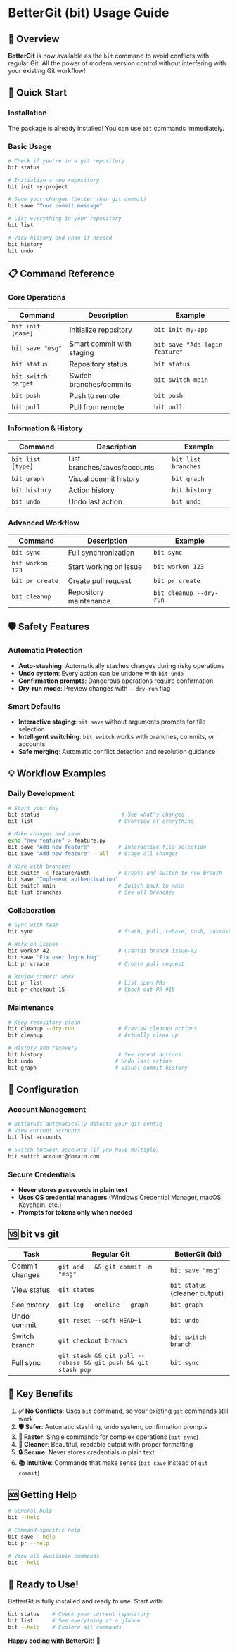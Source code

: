 # BetterGit (bit) Usage Guide

## 🎯 **Overview**

**BetterGit** is now available as the `bit` command to avoid conflicts with regular Git. All the power of modern version control without interfering with your existing Git workflow!

## 🚀 **Quick Start**

### **Installation**
The package is already installed! You can use `bit` commands immediately.

### **Basic Usage**
```bash
# Check if you're in a git repository
bit status

# Initialize a new repository
bit init my-project

# Save your changes (better than git commit)
bit save "Your commit message"

# List everything in your repository
bit list

# View history and undo if needed
bit history
bit undo
```

## 📋 **Command Reference**

### **Core Operations**
| Command | Description | Example |
|---------|-------------|---------|
| `bit init [name]` | Initialize repository | `bit init my-app` |
| `bit save "msg"` | Smart commit with staging | `bit save "Add login feature"` |
| `bit status` | Repository status | `bit status` |
| `bit switch target` | Switch branches/commits | `bit switch main` |
| `bit push` | Push to remote | `bit push` |
| `bit pull` | Pull from remote | `bit pull` |

### **Information & History**
| Command | Description | Example |
|---------|-------------|---------|
| `bit list [type]` | List branches/saves/accounts | `bit list branches` |
| `bit graph` | Visual commit history | `bit graph` |
| `bit history` | Action history | `bit history` |
| `bit undo` | Undo last action | `bit undo` |

### **Advanced Workflow**
| Command | Description | Example |
|---------|-------------|---------|
| `bit sync` | Full synchronization | `bit sync` |
| `bit workon 123` | Start working on issue | `bit workon 123` |
| `bit pr create` | Create pull request | `bit pr create` |
| `bit cleanup` | Repository maintenance | `bit cleanup --dry-run` |

## 🛡️ **Safety Features**

### **Automatic Protection**
- **Auto-stashing**: Automatically stashes changes during risky operations
- **Undo system**: Every action can be undone with `bit undo`
- **Confirmation prompts**: Dangerous operations require confirmation
- **Dry-run mode**: Preview changes with `--dry-run` flag

### **Smart Defaults**
- **Interactive staging**: `bit save` without arguments prompts for file selection
- **Intelligent switching**: `bit switch` works with branches, commits, or accounts
- **Safe merging**: Automatic conflict detection and resolution guidance

## 💡 **Workflow Examples**

### **Daily Development**
```bash
# Start your day
bit status                          # See what's changed
bit list                           # Overview of everything

# Make changes and save
echo "new feature" > feature.py
bit save "Add new feature"         # Interactive file selection
bit save "Add new feature" --all   # Stage all changes

# Work with branches
bit switch -c feature/auth         # Create and switch to new branch
bit save "Implement authentication"
bit switch main                    # Switch back to main
bit list branches                  # See all branches
```

### **Collaboration**
```bash
# Sync with team
bit sync                           # Stash, pull, rebase, push, unstash

# Work on issues
bit workon 42                      # Creates branch issue-42
bit save "Fix user login bug"
bit pr create                      # Create pull request

# Review others' work
bit pr list                        # List open PRs
bit pr checkout 15                 # Check out PR #15
```

### **Maintenance**
```bash
# Keep repository clean
bit cleanup --dry-run              # Preview cleanup actions
bit cleanup                        # Actually clean up

# History and recovery
bit history                        # See recent actions
bit undo                          # Undo last action
bit graph                         # Visual commit history
```

## 🔧 **Configuration**

### **Account Management**
```bash
# BetterGit automatically detects your git config
# View current accounts
bit list accounts

# Switch between accounts (if you have multiple)
bit switch account@domain.com
```

### **Secure Credentials**
- **Never stores passwords in plain text**
- **Uses OS credential managers** (Windows Credential Manager, macOS Keychain, etc.)
- **Prompts for tokens only when needed**

## 🆚 **bit vs git**

| **Task** | **Regular Git** | **BetterGit (bit)** |
|----------|-----------------|---------------------|
| Commit changes | `git add . && git commit -m "msg"` | `bit save "msg"` |
| View status | `git status` | `bit status` (cleaner output) |
| See history | `git log --oneline --graph` | `bit graph` |
| Undo commit | `git reset --soft HEAD~1` | `bit undo` |
| Switch branch | `git checkout branch` | `bit switch branch` |
| Full sync | `git stash && git pull --rebase && git push && git stash pop` | `bit sync` |

## 🎯 **Key Benefits**

1. **✅ No Conflicts**: Uses `bit` command, so your existing `git` commands still work
2. **🛡️ Safer**: Automatic stashing, undo system, confirmation prompts
3. **🚀 Faster**: Single commands for complex operations (`bit sync`)
4. **🎨 Cleaner**: Beautiful, readable output with proper formatting
5. **🔒 Secure**: Never stores credentials in plain text
6. **📚 Intuitive**: Commands that make sense (`bit save` instead of `git commit`)

## 🆘 **Getting Help**

```bash
# General help
bit --help

# Command-specific help
bit save --help
bit pr --help

# View all available commands
bit --help
```

## 🎉 **Ready to Use!**

BetterGit is fully installed and ready to use. Start with:

```bash
bit status    # Check your current repository
bit list      # See everything at a glance
bit --help    # Explore all commands
```

**Happy coding with BetterGit!** 🚀
